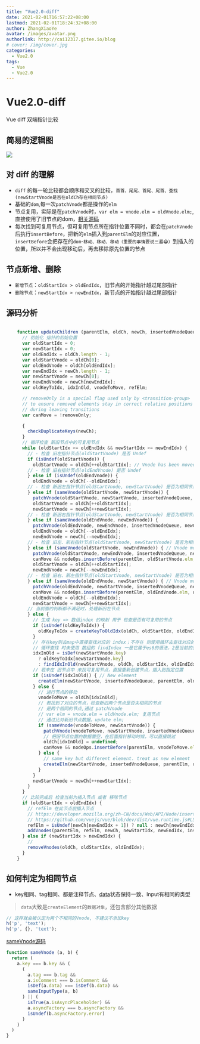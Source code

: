 ```yaml
---
title: "Vue2.0-diff"
date: 2021-02-01T16:57:22+08:00
lastmod: 2021-02-01T18:24:32+08:00
author: ZhangXiaoYe
avatar: /images/avatar.png
authorlink: http://cai12317.gitee.io/blog
# cover: /img/cover.jpg
categories:
  - Vue2.0
tags:
  - Vue
  - Vue2.0
---
```

  
# Vue2.0-diff

Vue diff 双端指针比较

<!--more-->

## 简易的逻辑图

![](/images/vue/diff.png)

## 对 diff 的理解
- `diff` 的每一轮比较都会顺序和交叉的比较，`首首、尾尾、首尾、尾首、查找(newStartVnode是否在oldCh存在相同节点)`
- 基础的`dom`,每一次`patchVnode`都是操作的`elm`
- 节点复用，实际是在`patchVnode`时，`var elm = vnode.elm = oldVnode.elm;`,直接使用了旧节点的dom，[相关源码](https://github.com/vuejs/vue/blob/dev/dist/vue.runtime.js#L6265)
- 每次找到可复用节点，但可复用节点所在指针位置不同时，都会在`patchVnode`后执行`insertBefore`，把新的`elm`插入到`parentElm`的对应位置，`insertBefore`会把存在的`dom`-`移动、移动、移动（重要的事情要说三遍😂）`到插入的位置，所以并不会出现移动后，再去移除原先位置的节点
## 节点新增、删除
- `新增节点`：`oldStartIdx > oldEndIdx`，旧节点的开始指针越过尾部指针
- `删除节点`：`newStartIdx > newEndIdx`，新节点的开始指针越过尾部指针

## 源码分析

``` javascript

    function updateChildren (parentElm, oldCh, newCh, insertedVnodeQueue, removeOnly) {
      // 初始化 指针的初始位置
      var oldStartIdx = 0;
      var newStartIdx = 0;
      var oldEndIdx = oldCh.length - 1;
      var oldStartVnode = oldCh[0];
      var oldEndVnode = oldCh[oldEndIdx];
      var newEndIdx = newCh.length - 1;
      var newStartVnode = newCh[0];
      var newEndVnode = newCh[newEndIdx];
      var oldKeyToIdx, idxInOld, vnodeToMove, refElm;

      // removeOnly is a special flag used only by <transition-group>
      // to ensure removed elements stay in correct relative positions
      // during leaving transitions
      var canMove = !removeOnly;

      {
        checkDuplicateKeys(newCh);
      }
      // 循环检查 新旧节点中的可复用节点
      while (oldStartIdx <= oldEndIdx && newStartIdx <= newEndIdx) {
		// - 检查 旧左指针节点(oldStartVnode) 是否 Undef
        if (isUndef(oldStartVnode)) {
          oldStartVnode = oldCh[++oldStartIdx]; // Vnode has been moved left
	    // - 检查 旧右指针节点(oldEndVnode) 是否 Undef
        } else if (isUndef(oldEndVnode)) {
          oldEndVnode = oldCh[--oldEndIdx];
		// - 检查 新旧左指针节点(oldStartVnode, newStartVnode) 是否为相同节点
        } else if (sameVnode(oldStartVnode, newStartVnode)) {
          patchVnode(oldStartVnode, newStartVnode, insertedVnodeQueue, newCh, newStartIdx);
          oldStartVnode = oldCh[++oldStartIdx];
          newStartVnode = newCh[++newStartIdx];
		// - 检查 新旧右指针节点(oldStartVnode, newStartVnode) 是否为相同节点
        } else if (sameVnode(oldEndVnode, newEndVnode)) {
          patchVnode(oldEndVnode, newEndVnode, insertedVnodeQueue, newCh, newEndIdx);
          oldEndVnode = oldCh[--oldEndIdx];
          newEndVnode = newCh[--newEndIdx];
		// - 检查 旧左、新右指针节点(oldStartVnode, newStartVnode) 是否为相同节点
        } else if (sameVnode(oldStartVnode, newEndVnode)) { // Vnode moved right
          patchVnode(oldStartVnode, newEndVnode, insertedVnodeQueue, newCh, newEndIdx);
          canMove && nodeOps.insertBefore(parentElm, oldStartVnode.elm, nodeOps.nextSibling(oldEndVnode.elm));
          oldStartVnode = oldCh[++oldStartIdx];
          newEndVnode = newCh[--newEndIdx];
		// - 检查 旧右、新左指针节点(oldStartVnode, newStartVnode) 是否为相同节点
        } else if (sameVnode(oldEndVnode, newStartVnode)) { // Vnode moved left
          patchVnode(oldEndVnode, newStartVnode, insertedVnodeQueue, newCh, newStartIdx);
          canMove && nodeOps.insertBefore(parentElm, oldEndVnode.elm, oldStartVnode.elm);
          oldEndVnode = oldCh[--oldEndIdx];
          newStartVnode = newCh[++newStartIdx];
        // 当前面的判断都不满足时，处理新旧左节点
        } else {
		  // 生成 key => 数组index 的映射 用于 检查是否有可复用的节点
          if (isUndef(oldKeyToIdx)) { 
            oldKeyToIdx = createKeyToOldIdx(oldCh, oldStartIdx, oldEndIdx); 
          }
          // 存在key则去map中直接查找对应的 index；不存在 则使用循环去查找对应的index
          // 循环查找 时未使用 数组的 findIndex 一是它属于es6的语法，2是当前的查找区间可以判定，而findIndex会遍历整个数组
          idxInOld = isDef(newStartVnode.key)
            ? oldKeyToIdx[newStartVnode.key]
            : findIdxInOld(newStartVnode, oldCh, oldStartIdx, oldEndIdx);
          // 若未在 旧节点中 未找可复用节点，直接重新创建节点，插入到指定位置
          if (isUndef(idxInOld)) { // New element
            createElm(newStartVnode, insertedVnodeQueue, parentElm, oldStartVnode.elm, false, newCh, newStartIdx);
          } else {
            // 进行节点的移动
            vnodeToMove = oldCh[idxInOld];
            // 若找到了对应的节点，检查新旧两个节点是否未相同的节点
            // 是两个相同的节点,通过 patchVnode
            // var elm = vnode.elm = oldVnode.elm; 复用节点
            // 通过比对新旧节点数据，update elm;
            if (sameVnode(vnodeToMove, newStartVnode)) {
              patchVnode(vnodeToMove, newStartVnode, insertedVnodeQueue, newCh, newStartIdx);
              // 把旧节点位置的数据置空，在后面指针移动时候，可以直接跳过
              oldCh[idxInOld] = undefined;
              canMove && nodeOps.insertBefore(parentElm, vnodeToMove.elm, oldStartVnode.elm);
            } else {
              // same key but different element. treat as new element
              createElm(newStartVnode, insertedVnodeQueue, parentElm, oldStartVnode.elm, false, newCh, newStartIdx);
            }
          }
          newStartVnode = newCh[++newStartIdx];
        }
      }
      // 比较完成后 检查当前为插入节点 或者 移除节点
      if (oldStartIdx > oldEndIdx) {
        // refElm 在此节点前插入节点
        // https://developer.mozilla.org/zh-CN/docs/Web/API/Node/insertBefore
        // https://github.com/vuejs/vue/blob/dev/dist/vue.runtime.js#L5693
        refElm = isUndef(newCh[newEndIdx + 1]) ? null : newCh[newEndIdx + 1].elm;
        addVnodes(parentElm, refElm, newCh, newStartIdx, newEndIdx, insertedVnodeQueue);
      } else if (newStartIdx > newEndIdx) {
        // 
        removeVnodes(oldCh, oldStartIdx, oldEndIdx);
      }
    }


```

## 如何判定为相同节点
- key相同、tag相同、都是注释节点、[data](https://cn.vuejs.org/v2/guide/render-function.html#%E6%B7%B1%E5%85%A5%E6%95%B0%E6%8D%AE%E5%AF%B9%E8%B1%A1)状态保持一致、Input有相同的类型
> `data`大致是`createElement`的`数据对象`，还包含部分其他数据

```javascript
// 这样就会被认定为两个不相同的Vnode, 不建议不添加key
h('p', 'text');
h('p', {}, 'text');
```

[sameVnode源码](https://github.com/vuejs/vue/blob/dev/dist/vue.runtime.js#L5799)
```javascript
function sameVnode (a, b) {
  return (
    a.key === b.key && (
      (
        a.tag === b.tag &&
        a.isComment === b.isComment &&
        isDef(a.data) === isDef(b.data) &&
        sameInputType(a, b)
      ) || (
        isTrue(a.isAsyncPlaceholder) &&
        a.asyncFactory === b.asyncFactory &&
        isUndef(b.asyncFactory.error)
      )
    )
  )
}
```

